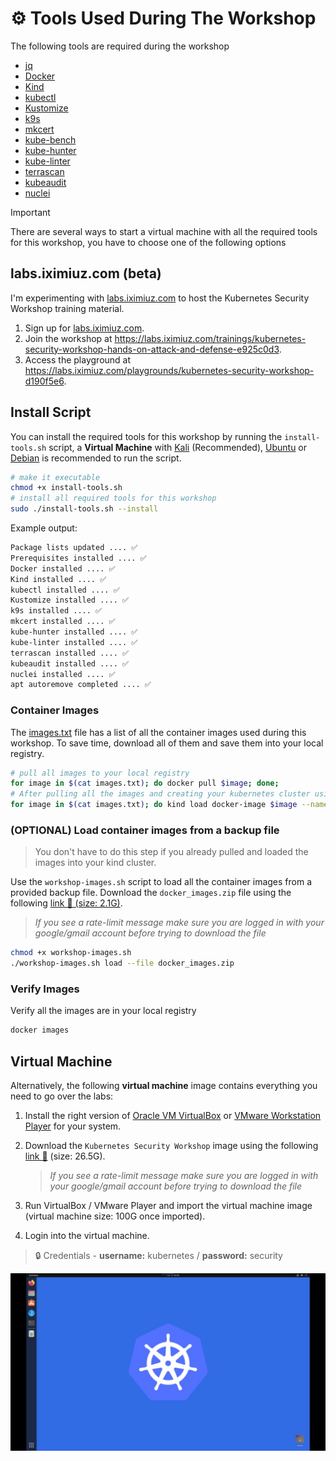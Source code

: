 # ⚙️ Tools Used During The Workshop

The following tools are required during the workshop

- [jq](https://jqlang.github.io/jq/)
- [Docker](https://docs.docker.com/engine/install/)
- [Kind](https://kind.sigs.k8s.io/docs/user/quick-start/#installation)
- [kubectl](https://kubernetes.io/docs/tasks/tools/#kubectl)
- [Kustomize](https://kustomize.io/)
- [k9s](https://k9scli.io/topics/install/)
- [mkcert](https://github.com/FiloSottile/mkcert)
- [kube-bench](https://raw.githubusercontent.com/aquasecurity/kube-bench/main/job.yaml)
- [kube-hunter](https://github.com/aquasecurity/kube-hunter)
- [kube-linter](https://github.com/stackrox/kube-linter/releases/download/v0.6.5/kube-linter-linux.tar.gz)
- [terrascan](https://github.com/tenable/terrascan/releases/download/v1.18.3/terrascan_1.18.3_Linux_x86_64.tar.gz)
- [kubeaudit](https://github.com/Shopify/kubeaudit/releases/download/v0.22.0/kubeaudit_0.22.0_linux_amd64.tar.gz)
- [nuclei](https://github.com/projectdiscovery/nuclei/releases/download/v3.2.9/nuclei_3.2.9_linux_amd64.zip)

> [!IMPORTANT]  
> There are several ways to start a virtual machine with all the required tools for this workshop, you have to choose one of the following options

## labs.iximiuz.com (beta)

I'm experimenting with [labs.iximiuz.com](https://labs.iximiuz.com/) to host the Kubernetes Security Workshop training material.

1. Sign up for [labs.iximiuz.com](https://labs.iximiuz.com/).
2. Join the workshop at <https://labs.iximiuz.com/trainings/kubernetes-security-workshop-hands-on-attack-and-defense-e925c0d3>.
3. Access the playground at <https://labs.iximiuz.com/playgrounds/kubernetes-security-workshop-d190f5e6>.

## Install Script

You can install the required tools for this workshop by running the `install-tools.sh` script, a **Virtual Machine** with [Kali](https://www.kali.org/get-kali/#kali-installer-images) (Recommended), [Ubuntu](https://ubuntu.com/download/desktop) or [Debian](https://www.debian.org/distrib/) is recommended to run the script.

```bash
# make it executable
chmod +x install-tools.sh
# install all required tools for this workshop 
sudo ./install-tools.sh --install
```

Example output:

```bash
Package lists updated .... ✅ 
Prerequisites installed .... ✅ 
Docker installed .... ✅ 
Kind installed .... ✅ 
kubectl installed .... ✅ 
Kustomize installed .... ✅ 
k9s installed .... ✅ 
mkcert installed .... ✅ 
kube-hunter installed .... ✅ 
kube-linter installed .... ✅ 
terrascan installed .... ✅ 
kubeaudit installed .... ✅ 
nuclei installed .... ✅ 
apt autoremove completed .... ✅
```

### Container Images

The [images.txt](./images.txt) file has a list of all the container images used during this workshop. To save time, download all of them and save them into your local registry.

```bash
# pull all images to your local registry
for image in $(cat images.txt); do docker pull $image; done;
# After pulling all the images and creating your kubernetes cluster using kind, you can load the images into the cluster using the following command:
for image in $(cat images.txt); do kind load docker-image $image --name workshop-cluster; done;
```

### (OPTIONAL) Load container images from a backup file

> You don't have to do this step if you already pulled and loaded the images into your kind cluster.

Use the `workshop-images.sh` script to load all the container images from a provided backup file. Download the `docker_images.zip` file using the following [link 🔗 (size: 2.1G)](https://drive.google.com/file/d/1wM9sW-AdZibeGnR4058uCXQZwmguoQd_/view).

> *If you see a rate-limit message make sure you are logged in with your google/gmail account before trying to download the file*

```bash
chmod +x workshop-images.sh
./workshop-images.sh load --file docker_images.zip
```

### Verify Images

Verify all the images are in your local registry

```bash
docker images
```

## Virtual Machine

Alternatively, the following **virtual machine** image contains everything you need to go over the labs:

1. Install the right version of [Oracle VM VirtualBox](https://www.virtualbox.org/wiki/Downloads) or [VMware Workstation Player](https://www.vmware.com/products/workstation-player/workstation-player-evaluation.html) for your system.

1. Download the `Kubernetes Security Workshop` image using the following [link 🔗](https://drive.google.com/file/d/12IX4xGvfqgZLrtutimWqQdxpJRRzDPto/view) (size: 26.5G).

   > *If you see a rate-limit message make sure you are logged in with your google/gmail account before trying to download the file*

1. Run VirtualBox / VMware Player and import the virtual machine image (virtual machine size: 100G once imported).

1. Login into the virtual machine.

> 🔒 Credentials - **username:** kubernetes / **password:** security

![virtual machine](./images/virtual-machine.jpeg)
